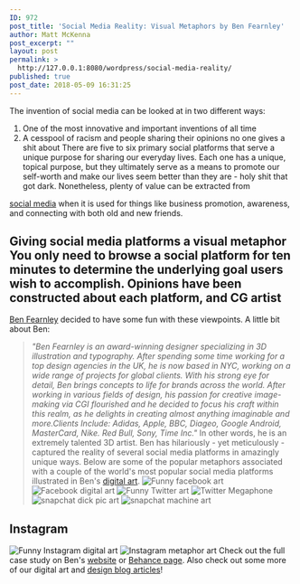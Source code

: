 ```yaml
---
ID: 972
post_title: 'Social Media Reality: Visual Metaphors by Ben Fearnley'
author: Matt McKenna
post_excerpt: ""
layout: post
permalink: >
  http://127.0.0.1:8080/wordpress/social-media-reality/
published: true
post_date: 2018-05-09 16:31:25
---
```

The invention of social media can be looked at in two different ways: 
1.  One of the most innovative and important inventions of all time
2.  A cesspool of racism and people sharing their opinions no one gives a shit about There are five to six primary social platforms that serve a unique purpose for sharing our everyday lives. Each one has a unique, topical purpose, but they ultimately serve as a means to promote our self-worth and make our lives seem better than they are - holy shit that got dark. Nonetheless, plenty of value can be extracted from 

[social media][1] when it is used for things like business promotion, awareness, and connecting with both old and new friends. 
## Giving social media platforms a visual metaphor You only need to browse a social platform for ten minutes to determine the underlying goal users wish to accomplish. Opinions have been constructed about each platform, and CG artist 

[Ben Fearnley][2] decided to have some fun with these viewpoints. A little bit about Ben: 
> *"Ben Fearnley is an award-winning designer specializing in 3D illustration and typography. After spending some time working for a top design agencies in the UK, he is now based in NYC, working on a wide range of projects for global clients. With his strong eye for detail, Ben brings concepts to life for brands across the world.* *After working in various fields of design, his passion for creative image-making via CGI flourished and he decided to focus his craft within this realm, as he delights in creating almost anything imaginable and more.Clients Include: Adidas, Apple, BBC, Diageo, Google Android, MasterCard, Nike. Red Bull, Sony, Time Inc."* In other words, he is an extremely talented 3D artist. Ben has hilariously - yet meticulously - captured the reality of several social media platforms in amazingly unique ways. Below are some of the popular metaphors associated with a couple of the world's most popular social media platforms illustrated in Ben's [digital art][3]. <img src="http://127.0.0.1:8080/wordpress/wp-content/uploads/2018/05/funny-facebook-art-metaphor.jpg" alt="Funny facebook art" class="" /> <img src="http://127.0.0.1:8080/wordpress/wp-content/uploads/2018/05/facebook-digital-art-interpretation.jpg" alt="Facebook digital art" class="" /> <img src="http://127.0.0.1:8080/wordpress/wp-content/uploads/2018/05/funny-twitter-digital-art.jpg" alt="Funny Twitter art" class="" /> <img src="http://127.0.0.1:8080/wordpress/wp-content/uploads/2018/05/twitter-reality-art.jpg" alt="Twitter Megaphone " class="" /> <img src="http://127.0.0.1:8080/wordpress/wp-content/uploads/2018/05/funny-snapchat-digital-art.jpg" alt="snapchat dick pic art" class="" /> <img src="http://127.0.0.1:8080/wordpress/wp-content/uploads/2018/05/snapchat-interpration-metaphor.jpg" alt="snapchat machine art" class="" /> 
## **Instagram**

<img src="http://127.0.0.1:8080/wordpress/wp-content/uploads/2018/05/funny-instagram-digital-art.jpg" alt="Funny Instagram digital art" class="" /> <img src="http://127.0.0.1:8080/wordpress/wp-content/uploads/2018/05/instagram-reality-art.jpg" alt="Instagram metaphor art" class="" /> Check out the full case study on Ben's [website][4] or [Behance page][5]. Also check out some more of our digital art and [design blog articles][6]!

 [1]: http://127.0.0.1:8080/wordpress/topics/marketing/social-media/
 [2]: http://www.benfearnleydesign.com/
 [3]: http://127.0.0.1:8080/wordpress/topics/design/digital-art/
 [4]: http://www.benfearnleydesign.com/social-media-reality
 [5]: https://www.behance.net/gallery/63832919/Social-Media-Reality
 [6]: http://127.0.0.1:8080/wordpress/topics/design/